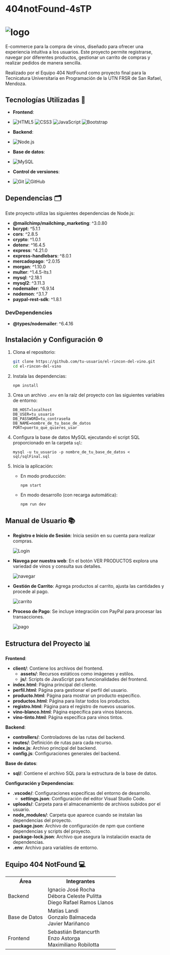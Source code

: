 # 404notFound-4sTP

# ![logo](client/assets/logo.png)

E-commerce para la compra de vinos, diseñado para ofrecer una experiencia intuitiva a los usuarios. Este proyecto permite registrarse, navegar por diferentes productos, gestionar un carrito de compras y realizar pedidos de manera sencilla.

Realizado por el Equipo 404 NotFound como proyecto final para la Tecnicatura Universitaria en Programación de la UTN FRSR de San Rafael, Mendoza.

## Tecnologías Utilizadas 🧰

- **Frontend**:
- ![HTML5](https://img.shields.io/badge/HTML5-E34F26?style=for-the-badge&logo=html5&logoColor=white) ![CSS3](https://img.shields.io/badge/CSS3-1572B6?style=for-the-badge&logo=css3&logoColor=white) ![JavaScript](https://img.shields.io/badge/JavaScript-F7DF1E?style=for-the-badge&logo=javascript&logoColor=black) ![Bootstrap](https://img.shields.io/badge/Bootstrap-7952B3?style=for-the-badge&logo=bootstrap&logoColor=white)

- **Backend**:
- ![Node.js](https://img.shields.io/badge/Node.js-339933?style=for-the-badge&logo=nodedotjs&logoColor=white)
  
- **Base de datos**:
- ![MySQL](https://img.shields.io/badge/MySQL-4479A1?style=for-the-badge&logo=mysql&logoColor=white)
- **Control de versiones**:
- ![Git](https://img.shields.io/badge/Git-F05032?style=for-the-badge&logo=git&logoColor=white) ![GitHub](https://img.shields.io/badge/GitHub-181717?style=for-the-badge&logo=github&logoColor=white)

## Dependencias 🗂

Este proyecto utiliza las siguientes dependencias de Node.js:

- **@mailchimp/mailchimp_marketing**: ^3.0.80
- **bcrypt**: ^5.1.1
- **cors**: ^2.8.5
- **crypto**: ^1.0.1
- **dotenv**: ^16.4.5
- **express**: ^4.21.0
- **express-handlebars**: ^8.0.1
- **mercadopago**: ^2.0.15
- **morgan**: ^1.10.0
- **multer**: ^1.4.5-lts.1
- **mysql**: ^2.18.1
- **mysql2**: ^3.11.3
- **nodemailer**: ^6.9.14
- **nodemon**: ^3.1.7
- **paypal-rest-sdk**: ^1.8.1

### DevDependencies

- **@types/nodemailer**: ^6.4.16

## Instalación y Configuración ⚙️

1. Clona el repositorio:

    ```bash
    git clone https://github.com/tu-usuario/el-rincon-del-vino.git
    cd el-rincon-del-vino
    ```

2. Instala las dependencias:

    ```bash
    npm install
    ```

3. Crea un archivo `.env` en la raíz del proyecto con las siguientes variables de entorno:

    ```plaintext
    DB_HOST=localhost
    DB_USER=tu_usuario
    DB_PASSWORD=tu_contraseña
    DB_NAME=nombre_de_tu_base_de_datos
    PORT=puerto_que_quieres_usar
    ```

4. Configura la base de datos MySQL ejecutando el script SQL proporcionado en la carpeta `sql`:

    ```
    mysql -u tu_usuario -p nombre_de_tu_base_de_datos < sql/sqlFinal.sql
    ```

5. Inicia la aplicación:

    - En modo producción:

        ```
        npm start
        ```

    - En modo desarrollo (con recarga automática):

        ```
        npm run dev
        ```

## Manual de Usuario 📚

- **Registro e Inicio de Sesión**: Inicia sesión en su cuenta para realizar compras.
  
  ![Login](client/assets/login.png)
  
- **Navega por nuestra web**: En el botón VER PRODUCTOS explora una variedad de vinos y consulta sus detalles.
  
  ![navegar](client/assets/navegación.png)
  
- **Gestión de Carrito**: Agrega productos al carrito, ajusta las cantidades y procede al pago.
  
  ![carrito](client/assets/carrito.png)
  
- **Proceso de Pago**: Se incluye integración con PayPal para procesar las transacciones.
  
  ![pago](client/assets/PayPal.png)


## Estructura del Proyecto 📊

**Frontend**:
- **client/**: Contiene los archivos del frontend.
  - **assets/**: Recursos estáticos como imágenes y estilos.
  - **js/**: Scripts de JavaScript para funcionalidades del frontend.
- **index.html**: Página principal del cliente.
- **perfil.html**: Página para gestionar el perfil del usuario.
- **producto.html**: Página para mostrar un producto específico.
- **productos.html**: Página para listar todos los productos.
- **registro.html**: Página para el registro de nuevos usuarios.
- **vino-blanco.html**: Página específica para vinos blancos.
- **vino-tinto.html**: Página específica para vinos tintos.

**Backend**:
- **controllers/**: Controladores de las rutas del backend.
- **routes/**: Definición de rutas para cada recurso.
- **index.js**: Archivo principal del backend.
- **config.js**: Configuraciones generales del backend.

**Base de datos**:
- **sql/**: Contiene el archivo SQL para la estructura de la base de datos.

**Configuración y Dependencias**:
- **.vscode/**: Configuraciones específicas del entorno de desarrollo.
  - **settings.json**: Configuración del editor Visual Studio Code.
- **uploads/**: Carpeta para el almacenamiento de archivos subidos por el usuario.
- **node_modules/**: Carpeta que aparece cuando se instalan las dependencias del proyecto.
- **package.json**: Archivo de configuración de npm que contiene dependencias y scripts del proyecto.
- **package-lock.json**: Archivo que asegura la instalación exacta de dependencias.
- **.env**: Archivo para variables de entorno.


## Equipo 404 NotFound 💻
<table> 
  <tr> 
    <th>Área</th> <th>Integrantes</th> 
  </tr> 
  <tr> 
    <td>Backend</td> 
    <td>Ignacio José Rocha<br>Débora Celeste Pulitta<br>Diego Rafael Ramos Llanos</td> 
  </tr> 
  <tr> 
    <td>Base de Datos</td> 
    <td>Matías Landi<br>Gonzalo Balmaceda<br>Javier Mariñanco</td> 
  </tr> 
  <tr> 
    <td>Frontend</td> <td>Sebastián Betancurth<br>Enzo Astorga<br>Maximiliano Robilotta</td> 
  </tr> 
</table>


